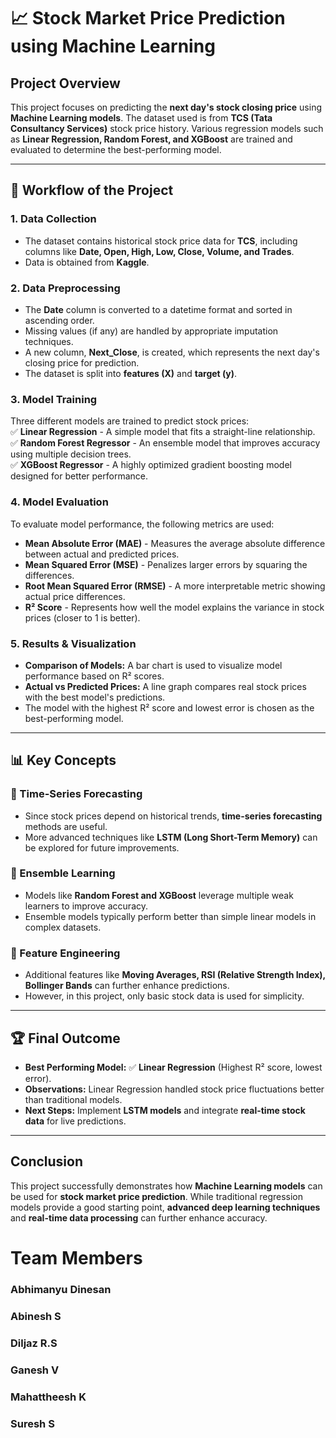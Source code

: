 # 📈 Stock Market Price Prediction using Machine Learning  

## Project Overview  
This project focuses on predicting the **next day's stock closing price** using **Machine Learning models**. The dataset used is from **TCS (Tata Consultancy Services)** stock price history. Various regression models such as **Linear Regression, Random Forest, and XGBoost** are trained and evaluated to determine the best-performing model.

---

## 📌 Workflow of the Project  

### **1. Data Collection**  
- The dataset contains historical stock price data for **TCS**, including columns like **Date, Open, High, Low, Close, Volume, and Trades**.
- Data is obtained from **Kaggle**.

### **2. Data Preprocessing**  
- The **Date** column is converted to a datetime format and sorted in ascending order.
- Missing values (if any) are handled by appropriate imputation techniques.
- A new column, **Next_Close**, is created, which represents the next day's closing price for prediction.
- The dataset is split into **features (X)** and **target (y)**.

### **3. Model Training**  
Three different models are trained to predict stock prices:  
✅ **Linear Regression** - A simple model that fits a straight-line relationship.  
✅ **Random Forest Regressor** - An ensemble model that improves accuracy using multiple decision trees.  
✅ **XGBoost Regressor** - A highly optimized gradient boosting model designed for better performance.  

### **4. Model Evaluation**  
To evaluate model performance, the following metrics are used:  
- **Mean Absolute Error (MAE)** - Measures the average absolute difference between actual and predicted prices.  
- **Mean Squared Error (MSE)** - Penalizes larger errors by squaring the differences.  
- **Root Mean Squared Error (RMSE)** - A more interpretable metric showing actual price differences.  
- **R² Score** - Represents how well the model explains the variance in stock prices (closer to 1 is better).  

### **5. Results & Visualization**  
- **Comparison of Models:** A bar chart is used to visualize model performance based on R² scores.
- **Actual vs Predicted Prices:** A line graph compares real stock prices with the best model's predictions.
- The model with the highest R² score and lowest error is chosen as the best-performing model.

---

## 📊 Key Concepts  

### **📅 Time-Series Forecasting**  
- Since stock prices depend on historical trends, **time-series forecasting** methods are useful.
- More advanced techniques like **LSTM (Long Short-Term Memory)** can be explored for future improvements.

### **💪 Ensemble Learning**  
- Models like **Random Forest and XGBoost** leverage multiple weak learners to improve accuracy.
- Ensemble models typically perform better than simple linear models in complex datasets.

### **🔄 Feature Engineering**  
- Additional features like **Moving Averages, RSI (Relative Strength Index), Bollinger Bands** can further enhance predictions.
- However, in this project, only basic stock data is used for simplicity.

---

## 🏆 Final Outcome  
- **Best Performing Model:** ✅ **Linear Regression** (Highest R² score, lowest error).  
- **Observations:** Linear Regression handled stock price fluctuations better than traditional models.  
- **Next Steps:** Implement **LSTM models** and integrate **real-time stock data** for live predictions.  

---

## Conclusion  
This project successfully demonstrates how **Machine Learning models** can be used for **stock market price prediction**. While traditional regression models provide a good starting point, **advanced deep learning techniques** and **real-time data processing** can further enhance accuracy.

# Team Members
### Abhimanyu Dinesan
### Abinesh S
### Diljaz R.S
### Ganesh V
### Mahattheesh K
### Suresh S
